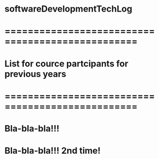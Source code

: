 #
#  softwareDevelopmentTechLog
#
#  =================================================
#  List for cource partcipants for previous years
#  =================================================
#
# Bla-bla-bla!!!
# Bla-bla-bla!!! 2nd time!